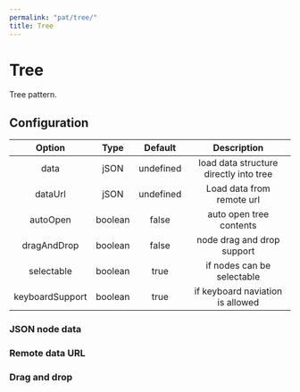 ```yaml
---
permalink: "pat/tree/"
title: Tree
---
```


# Tree

Tree pattern.


## Configuration

| Option | Type | Default | Description |
|:-:|:-:|:-:|:-:|
| data | jSON | undefined | load data structure directly into tree |
| dataUrl | jSON | undefined | Load data from remote url |
| autoOpen | boolean | false | auto open tree contents |
| dragAndDrop | boolean | false | node drag and drop support |
| selectable | boolean | true | if nodes can be selectable |
| keyboardSupport | boolean | true | if keyboard naviation is allowed |

### JSON node data

<div class="pat-tree"
    data-pat-tree='data:[
        { "label": "node1",
        "children": [
            { "label": "child1" },
            { "label": "child2" }
        ]
        },
        { "label": "node2",
        "children": [
            { "label": "child3" }
        ]
        }
    ];'> </div>

### Remote data URL

<div class="pat-tree"
    data-pat-tree="dataUrl:/docs/dev/tests/json/fileTree.json;
                    autoOpen:true"></div>

### Drag and drop

<div class="pat-tree"
    data-pat-tree="dataUrl:/docs/dev/tests/json/fileTree.json;
                    dragAndDrop: true;
                    autoOpen: true"></div>
